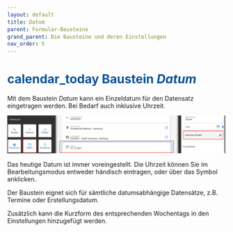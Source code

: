 ```yaml
---
layout: default
title: Datum
parent: Formular-Bausteine
grand_parent: Die Bausteine und deren Einstellungen
nav_order: 5
---
```


# <span style="color:#0b5394"><span class="material-icons">calendar_today</span> **Baustein *Datum***</span>

Mit dem Baustein *Datum* kann ein Einzeldatum für den Datensatz eingetragen werden. Bei Bedarf auch inklusive Uhrzeit.

![date](\assets\record-spec-settings\1date.png "date")

Das heutige Datum ist immer voreingestellt. 
Die Uhrzeit können Sie im Bearbeitungsmodus entweder händisch eintragen, oder über das Symbol anklicken.

Der Baustein eignet sich für sämtliche datumsabhängige Datensätze, z.B. Termine oder Erstellungsdatum.

Zusätzlich kann die Kurzform des entsprechenden Wochentags in den Einstellungen hinzugefügt werden.